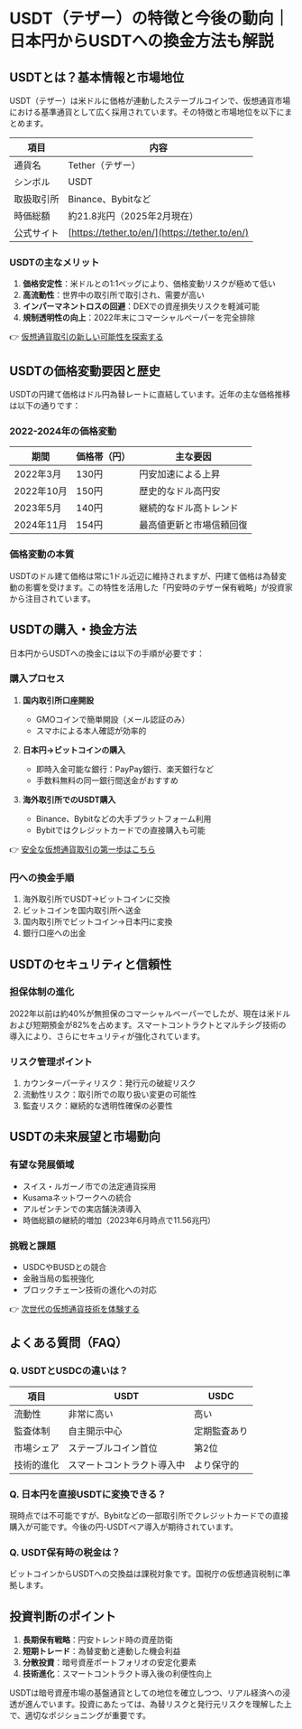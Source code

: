 # USDT（テザー）の特徴と今後の動向｜日本円からUSDTへの換金方法も解説

## USDTとは？基本情報と市場地位

USDT（テザー）は米ドルに価格が連動したステーブルコインで、仮想通貨市場における基準通貨として広く採用されています。その特徴と市場地位を以下にまとめます。

| 項目         | 内容                          |
|--------------|-------------------------------|
| 通貨名       | Tether（テザー）              |
| シンボル     | USDT                          |
| 取扱取引所   | Binance、Bybitなど            |
| 時価総額     | 約21.8兆円（2025年2月現在）  |
| 公式サイト   | [https://tether.to/en/](https://tether.to/en/) |

### USDTの主なメリット

1. **価格安定性**：米ドルとの1:1ペッグにより、価格変動リスクが極めて低い
2. **高流動性**：世界中の取引所で取引され、需要が高い
3. **インパーマネントロスの回避**：DEXでの資産損失リスクを軽減可能
4. **規制透明性の向上**：2022年末にコマーシャルペーパーを完全排除

👉 [仮想通貨取引の新しい可能性を探索する](https://bit.ly/okx_welcome)

## USDTの価格変動要因と歴史

USDTの円建て価格はドル円為替レートに直結しています。近年の主な価格推移は以下の通りです：

### 2022-2024年の価格変動

| 期間        | 価格帯（円） | 主な要因                  |
|-------------|--------------|---------------------------|
| 2022年3月   | 130円        | 円安加速による上昇        |
| 2022年10月  | 150円        | 歴史的なドル高円安        |
| 2023年5月   | 140円        | 継続的なドル高トレンド    |
| 2024年11月  | 154円        | 最高値更新と市場信頼回復  |

### 価格変動の本質

USDTのドル建て価格は常に1ドル近辺に維持されますが、円建て価格は為替変動の影響を受けます。この特性を活用した「円安時のテザー保有戦略」が投資家から注目されています。

## USDTの購入・換金方法

日本円からUSDTへの換金には以下の手順が必要です：

### 購入プロセス

1. **国内取引所口座開設**  
   - GMOコインで簡単開設（メール認証のみ）
   - スマホによる本人確認が効率的

2. **日本円→ビットコインの購入**  
   - 即時入金可能な銀行：PayPay銀行、楽天銀行など
   - 手数料無料の同一銀行間送金がおすすめ

3. **海外取引所でのUSDT購入**  
   - Binance、Bybitなどの大手プラットフォーム利用
   - Bybitではクレジットカードでの直接購入も可能

👉 [安全な仮想通貨取引の第一歩はこちら](https://bit.ly/okx_welcome)

### 円への換金手順

1. 海外取引所でUSDT→ビットコインに交換
2. ビットコインを国内取引所へ送金
3. 国内取引所でビットコイン→日本円に変換
4. 銀行口座への出金

## USDTのセキュリティと信頼性

### 担保体制の進化

2022年以前は約40%が無担保のコマーシャルペーパーでしたが、現在は米ドルおよび短期預金が82%を占めます。スマートコントラクトとマルチシグ技術の導入により、さらにセキュリティが強化されています。

### リスク管理ポイント

1. カウンターパーティリスク：発行元の破綻リスク
2. 流動性リスク：取引所での取り扱い変更の可能性
3. 監査リスク：継続的な透明性確保の必要性

## USDTの未来展望と市場動向

### 有望な発展領域

- スイス・ルガーノ市での法定通貨採用
- Kusamaネットワークへの統合
- アルゼンチンでの実店舗決済導入
- 時価総額の継続的増加（2023年6月時点で11.56兆円）

### 挑戦と課題

- USDCやBUSDとの競合
- 金融当局の監視強化
- ブロックチェーン技術の進化への対応

👉 [次世代の仮想通貨技術を体験する](https://bit.ly/okx_welcome)

## よくある質問（FAQ）

### Q. USDTとUSDCの違いは？

| 項目         | USDT              | USDC              |
|--------------|-------------------|-------------------|
| 流動性       | 非常に高い        | 高い              |
| 監査体制     | 自主開示中心      | 定期監査あり      |
| 市場シェア   | ステーブルコイン首位 | 第2位            |
| 技術的進化   | スマートコントラクト導入中 | より保守的      |

### Q. 日本円を直接USDTに変換できる？

現時点では不可能ですが、Bybitなどの一部取引所でクレジットカードでの直接購入が可能です。今後の円-USDTペア導入が期待されています。

### Q. USDT保有時の税金は？

ビットコインからUSDTへの交換益は課税対象です。国税庁の仮想通貨税制に準拠します。

## 投資判断のポイント

1. **長期保有戦略**：円安トレンド時の資産防衛
2. **短期トレード**：為替変動と連動した機会利益
3. **分散投資**：暗号資産ポートフォリオの安定化要素
4. **技術進化**：スマートコントラクト導入後の利便性向上

USDTは暗号資産市場の基盤通貨としての地位を確立しつつ、リアル経済への浸透が進んでいます。投資にあたっては、為替リスクと発行元リスクを理解した上で、適切なポジショニングが重要です。